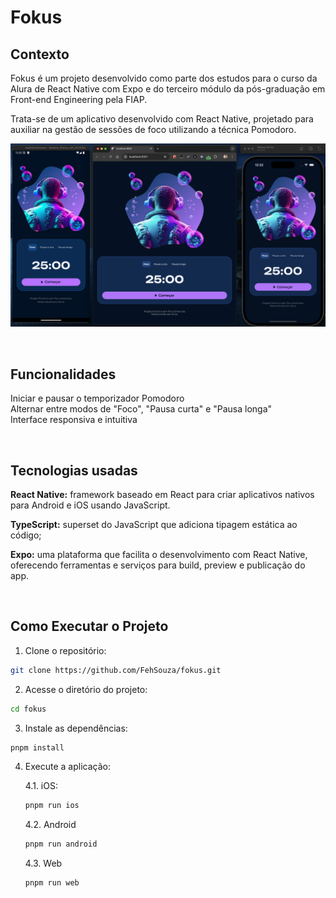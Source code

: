 # Fokus

## Contexto

Fokus é um projeto desenvolvido como parte dos estudos para o curso da Alura de React Native com Expo e do terceiro módulo da pós-graduação em Front-end Engineering pela FIAP.

Trata-se de um aplicativo desenvolvido com React Native, projetado para auxiliar na gestão de sessões de foco utilizando a técnica Pomodoro.

![Preview da aplicação](assets/images/image-preview.png)

&nbsp;

## Funcionalidades

Iniciar e pausar o temporizador Pomodoro <br>
Alternar entre modos de "Foco", "Pausa curta" e "Pausa longa" <br>
Interface responsiva e intuitiva

&nbsp;

## Tecnologias usadas

**React Native:** framework baseado em React para criar aplicativos nativos para Android e iOS usando JavaScript.

**TypeScript:** superset do JavaScript que adiciona tipagem estática ao código;

**Expo:** uma plataforma que facilita o desenvolvimento com React Native, oferecendo ferramentas e serviços para build, preview e publicação do app.

&nbsp;

## Como Executar o Projeto

1. Clone o repositório:

```bash
git clone https://github.com/FehSouza/fokus.git
```

2. Acesse o diretório do projeto:

```bash
cd fokus
```

3. Instale as dependências:

```bash
pnpm install
```

4. Execute a aplicação:

   4.1. iOS:

   ```bash
   pnpm run ios
   ```

   4.2. Android

   ```bash
   pnpm run android
   ```

   4.3. Web

   ```bash
   pnpm run web
   ```
